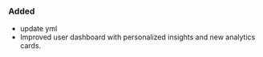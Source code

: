 
### Added
- update yml
- Improved user dashboard with personalized insights and new analytics cards.
